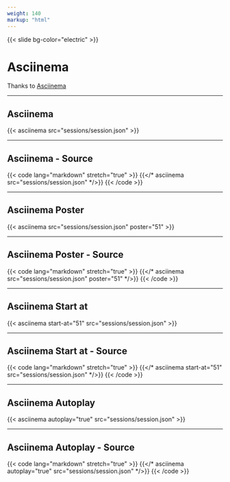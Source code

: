 ```yaml
---
weight: 140
markup: "html"
---
```

{{< slide bg-color="electric" >}}
# Asciinema
Thanks to [Asciinema](https://asciinema.org/)<!-- .element data-preview-link="false" -->

------
## Asciinema
{{< asciinema src="sessions/session.json" >}}

------
## Asciinema - Source
{{< code lang="markdown" stretch="true" >}}
{{</* asciinema src="sessions/session.json" */>}}
{{< /code >}}

------
## Asciinema Poster
{{< asciinema src="sessions/session.json" poster="51" >}}

------
## Asciinema Poster - Source
{{< code lang="markdown" stretch="true" >}}
{{</* asciinema src="sessions/session.json" poster="51" */>}}
{{< /code >}}

------
## Asciinema Start at
{{< asciinema start-at="51" src="sessions/session.json" >}}

------
## Asciinema Start at - Source
{{< code lang="markdown" stretch="true" >}}
{{</* asciinema start-at="51" src="sessions/session.json" */>}}
{{< /code >}}

------
## Asciinema Autoplay
{{< asciinema autoplay="true" src="sessions/session.json" >}}

------
## Asciinema Autoplay - Source
{{< code lang="markdown" stretch="true" >}}
{{</* asciinema autoplay="true" src="sessions/session.json" */>}}
{{< /code >}}
